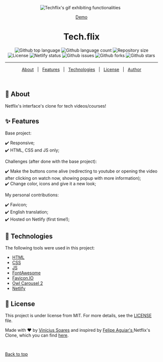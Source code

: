 <div align="center" id="top"> 
  <img src="./github/app.gif" alt="Techflix's gif exhibiting functionalities" />
  &#xa0;

  <a href="https://techflix1.netlify.app">Demo</a> 
</div>

<h1 align="center">Tech.flix</h1>

<p align="center">
  <img alt="Github top language" src="https://img.shields.io/github/languages/top/viniciussoaresti/techflix?color=56BEB8">

  <img alt="Github language count" src="https://img.shields.io/github/languages/count/viniciussoaresti/techflix?color=56BEB8">

  <img alt="Repository size" src="https://img.shields.io/github/repo-size/viniciussoaresti/techflix?color=56BEB8">

  <img alt="License" src="https://img.shields.io/github/license/viniciussoaresti/techflix?color=56BEB8">

  <img alt="Netlify status" src="https://api.netlify.com/api/v1/badges/8b29fb2b-3acd-4a3a-adad-950378eab980/deploy-status">

  <img alt="Github issues" src="https://img.shields.io/github/issues/viniciussoaresti/techflix?color=56BEB8">

  <img alt="Github forks" src="https://img.shields.io/github/forks/viniciussoaresti/techflix?color=56BEB8">

  <img alt="Github stars" src="https://img.shields.io/github/stars/viniciussoaresti/techflix?color=56BEB8">
</p>
<hr>

<p align="center">
  <a href="#dart-about">About</a> &#xa0; | &#xa0; 
  <a href="#sparkles-features">Features</a> &#xa0; | &#xa0;
  <a href="#rocket-technologies">Technologies</a> &#xa0; | &#xa0;
  <a href="#memo-license">License</a> &#xa0; | &#xa0;
  <a href="https://github.com/viniciussoaresti" target="_blank">Author</a>
</p>

<br>

## :dart: About ##

Netflix's interface's clone for tech videos/courses!

## :sparkles: Features ##
Base project:

:heavy_check_mark: Responsive;\
:heavy_check_mark: HTML, CSS and JS only;

Challenges (after done with the base project):

:heavy_check_mark: Make the buttons come alive (redirecting to youtube or opening the video after clicking on watch now, showing popup with more information);\
:heavy_check_mark: Change color, icons and give it a new look;

My personal contributions:

:heavy_check_mark: Favicon;\
:heavy_check_mark: English translation;\
:heavy_check_mark: Hosted on Netlify (first time!);

## :rocket: Technologies ##

The following tools were used in this project:

- [HTML](https://developer.mozilla.org/pt-BR/docs/Web/HTML)
- [CSS](https://developer.mozilla.org/pt-BR/docs/Web/CSS)
- [JS](https://developer.mozilla.org/pt-BR/docs/Web/Javascript)
- [FontAwesome](https://fontawesome.com/)
- [Favicon.IO](https://favicon.io/)
- [Owl Carousel 2](https://owlcarousel2.github.io/OwlCarousel2/)
- [Netlify](https://www.netlify.com/)

## :memo: License ##

This project is under license from MIT. For more details, see the [LICENSE](LICENSE.md) file.

Made with :heart: by <a href="https://github.com/viniciussoaresti" target="_blank">Vinícius Soares</a> and inspired by <a href="https://github.com/felipeAguiarCode" target="_blank">Felipe Aguiar's </a> Netflix's Clone, which you can find <a href="https://github.com/felipeAguiarCode/netflix-clone" target="_blank">here</a>.

&#xa0;

<a href="#top">Back to top</a>
